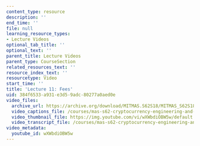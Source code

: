 ```yaml
---
content_type: resource
description: ''
end_time: ''
file: null
learning_resource_types:
- Lecture Videos
optional_tab_title: ''
optional_text: ''
parent_title: Lecture Videos
parent_type: CourseSection
related_resources_text: ''
resource_index_text: ''
resourcetype: Video
start_time: ''
title: 'Lecture 11: Fees'
uid: 384f6533-a931-e3d5-9adc-80277a0aed0e
video_files:
  archive_url: https://archive.org/download/MITMAS.S62S18/MITMAS_S62S18_lec11_300k.mp4
  video_captions_file: /courses/mas-s62-cryptocurrency-engineering-and-design-spring-2018/3599c9587bfb57a39420ead419382e0f_wXWbdiOBW5w.vtt
  video_thumbnail_file: https://img.youtube.com/vi/wXWbdiOBW5w/default.jpg
  video_transcript_file: /courses/mas-s62-cryptocurrency-engineering-and-design-spring-2018/c83f67d7f01ee2ae6083dc897f6eac74_wXWbdiOBW5w.pdf
video_metadata:
  youtube_id: wXWbdiOBW5w
---
```


